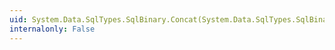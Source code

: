 ```yaml
---
uid: System.Data.SqlTypes.SqlBinary.Concat(System.Data.SqlTypes.SqlBinary,System.Data.SqlTypes.SqlBinary)
internalonly: False
---
```

